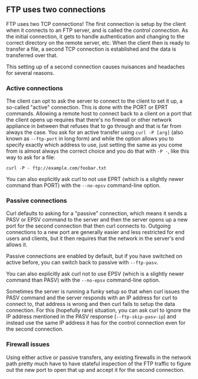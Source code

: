 ## FTP uses two connections

FTP uses two TCP connections! The first connection is setup by the client when
it connects to an FTP server, and is called the *control connection*. As the
initial connection, it gets to handle authentication and changing to the
correct directory on the remote server, etc. When the client then is ready to
transfer a file, a second TCP connection is established and the data is
transferred over that.

This setting up of a second connection causes nuisances and headaches for
several reasons.

### Active connections

The client can opt to ask the server to connect to the client to set it up, a
so-called "active" connection. This is done with the PORT or EPRT
commands. Allowing a remote host to connect back to a client on a port that
the client opens up requires that there's no firewall or other network
appliance in between that refuses that to go through and that is far from
always the case. You ask for an active transfer using `curl -P [arg]` (also
known as `--ftp-port` in long form) and while the option allows you to specify
exactly which address to use, just setting the same as you come from is almost
always the correct choice and you do that with `-P -`, like this way to ask
for a file:

    curl -P - ftp://example.com/foobar.txt

You can also explicitly ask curl to not use EPRT (which is a slightly newer
command than PORT) with the `--no-epsv` command-line option.

### Passive connections

Curl defaults to asking for a "passive" connection, which means it sends a
PASV or EPSV command to the server and then the server opens up a new port for
the second connection that then curl connects to. Outgoing connections to a
new port are generally easier and less restricted for end users and clients,
but it then requires that the network in the server's end allows it.

Passive connections are enabled by default, but if you have switched on active
before, you can switch back to passive with `--ftp-pasv`.

You can also explicitly ask curl not to use EPSV (which is a slightly newer
command than PASV) with the `--no-epsv` command-line option.

Sometimes the server is running a funky setup so that when curl issues the
PASV command and the server responds with an IP address for curl to connect
to, that address is wrong and then curl fails to setup the data
connection. For this (hopefully rare) situation, you can ask curl to ignore
the IP address mentioned in the PASV response (`--ftp-skip-pasv-ip`) and
instead use the same IP address it has for the control connection even for the
second connection.

### Firewall issues

Using either active or passive transfers, any existing firewalls in the
network path pretty much have to have stateful inspection of the FTP traffic
to figure out the new port to open that up and accept it for the second
connection.

